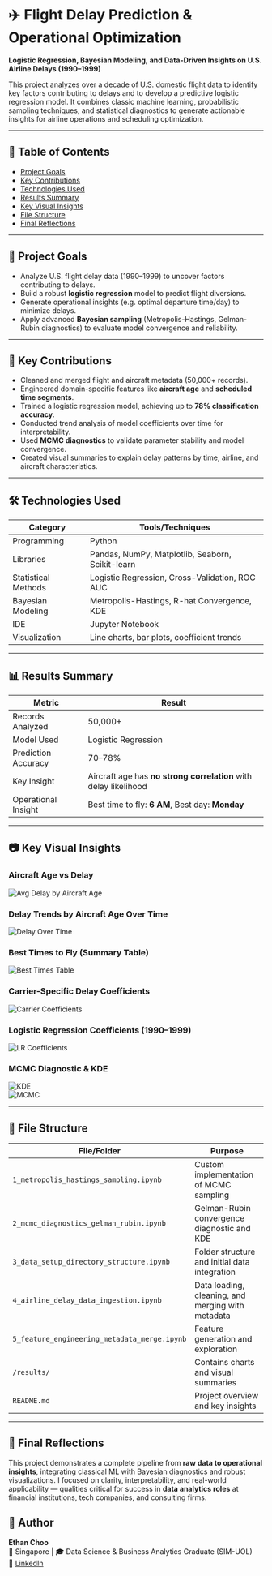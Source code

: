 # ✈️ Flight Delay Prediction & Operational Optimization

**Logistic Regression, Bayesian Modeling, and Data-Driven Insights on U.S. Airline Delays (1990–1999)**

This project analyzes over a decade of U.S. domestic flight data to identify key factors contributing to delays and to develop a predictive logistic regression model. It combines classic machine learning, probabilistic sampling techniques, and statistical diagnostics to generate actionable insights for airline operations and scheduling optimization.

---

## 📌 Table of Contents
- [Project Goals](#🎯-project-goals)
- [Key Contributions](#🧠-key-contributions)
- [Technologies Used](#🛠-technologies-used)
- [Results Summary](#📊-results-summary)
- [Key Visual Insights](#📷-key-visual-insights)
- [File Structure](#📁-file-structure)
- [Final Reflections](#💼-final-reflections)

---

## 🎯 Project Goals

- Analyze U.S. flight delay data (1990–1999) to uncover factors contributing to delays.
- Build a robust **logistic regression** model to predict flight diversions.
- Generate operational insights (e.g. optimal departure time/day) to minimize delays.
- Apply advanced **Bayesian sampling** (Metropolis-Hastings, Gelman-Rubin diagnostics) to evaluate model convergence and reliability.

---

## 🧠 Key Contributions

- Cleaned and merged flight and aircraft metadata (50,000+ records).
- Engineered domain-specific features like **aircraft age** and **scheduled time segments**.
- Trained a logistic regression model, achieving up to **78% classification accuracy**.
- Conducted trend analysis of model coefficients over time for interpretability.
- Used **MCMC diagnostics** to validate parameter stability and model convergence.
- Created visual summaries to explain delay patterns by time, airline, and aircraft characteristics.

---

## 🛠 Technologies Used

| Category            | Tools/Techniques                                 |
|---------------------|--------------------------------------------------|
| Programming         | Python                                           |
| Libraries           | Pandas, NumPy, Matplotlib, Seaborn, Scikit-learn|
| Statistical Methods | Logistic Regression, Cross-Validation, ROC AUC  |
| Bayesian Modeling   | Metropolis-Hastings, R-hat Convergence, KDE     |
| IDE                 | Jupyter Notebook                                 |
| Visualization       | Line charts, bar plots, coefficient trends       |

---

## 📊 Results Summary

| Metric              | Result                                                  |
|---------------------|---------------------------------------------------------|
| Records Analyzed    | 50,000+                                                 |
| Model Used          | Logistic Regression                                     |
| Prediction Accuracy | 70–78%                                                  |
| Key Insight         | Aircraft age has **no strong correlation** with delay likelihood |
| Operational Insight | Best time to fly: **6 AM**, Best day: **Monday**       |

---

## 📷 Key Visual Insights

### Aircraft Age vs Delay  
![Avg Delay by Aircraft Age](results/Avg_Delay_By_Aircraft_Age_BarChart.PNG)

### Delay Trends by Aircraft Age Over Time  
![Delay Over Time](results/Avg_Delay_By_Aircraft_Age_Over_Time.PNG)

### Best Times to Fly (Summary Table)  
![Best Times Table](results/Best_Day_Hour_To_Minimize_Delays_Table.PNG)

### Carrier-Specific Delay Coefficients  
![Carrier Coefficients](results/Carrier_Impact_On_Delay_Coefficients_Over_Time.PNG)

### Logistic Regression Coefficients (1990–1999)  
![LR Coefficients](results/Logistic_Regression_Coefficients_Over_Time.PNG)

### MCMC Diagnostic & KDE  
![KDE](results/Kernel_Density_vs_Target_.PNG)  
![MCMC](results/MCMC_Rhat_Convergence_Diagnostic.PNG)

---

## 📁 File Structure

| File/Folder                               | Purpose                                             |
|-------------------------------------------|-----------------------------------------------------|
| `1_metropolis_hastings_sampling.ipynb`    | Custom implementation of MCMC sampling              |
| `2_mcmc_diagnostics_gelman_rubin.ipynb`   | Gelman-Rubin convergence diagnostic and KDE         |
| `3_data_setup_directory_structure.ipynb`  | Folder structure and initial data integration       |
| `4_airline_delay_data_ingestion.ipynb`    | Data loading, cleaning, and merging with metadata   |
| `5_feature_engineering_metadata_merge.ipynb` | Feature generation and exploration               |
| `/results/`                               | Contains charts and visual summaries                |
| `README.md`                               | Project overview and key insights                   |

---

## 💼 Final Reflections

This project demonstrates a complete pipeline from **raw data to operational insights**, integrating classical ML with Bayesian diagnostics and robust visualizations. I focused on clarity, interpretability, and real-world applicability — qualities critical for success in **data analytics roles** at financial institutions, tech companies, and consulting firms.

## 🔗 Author

**Ethan Choo**  
📍 Singapore | 🎓 Data Science & Business Analytics Graduate (SIM-UOL)  
🔗 [LinkedIn](https://www.linkedin.com/in/ethanchoo5/)  
